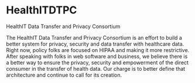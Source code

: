 HealthITDTPC
============

HealthIT Data Transfer and Privacy Consortium

The HealthIT Data Transfer and Privacy Consortium is an effort to build a better system for privacy, security and data transfer with healthcare data. Right now, policy folks are focused on HIPAA and making it more restrictive.  After speaking with folks in web software and business, we believe there is a better way to ensure the privacy, security and empowerment of the direct consumer in the transfer of health data.  Our charge is to better define that architecture and continue to call for its creation.
